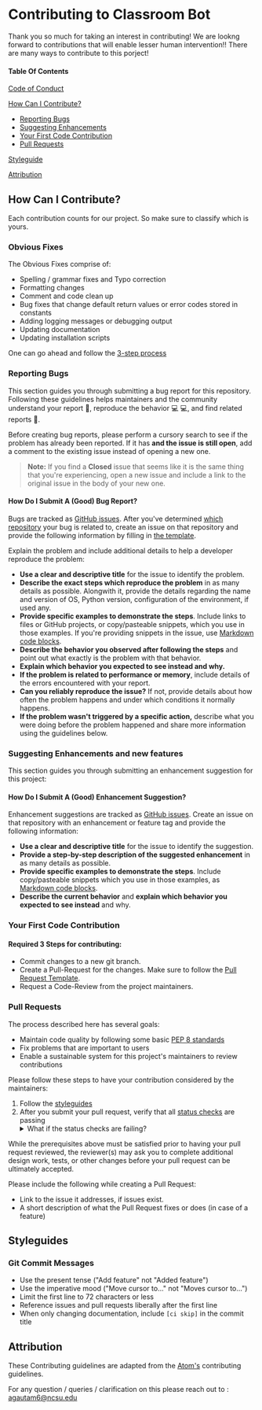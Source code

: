 

# Contributing to Classroom Bot

Thank you so much for taking an interest in contributing! We are lookng forward to contributions that will enable lesser human intervention!! There are many ways to contribute to this porject!

#### Table Of Contents
[Code of Conduct](CODE_OF_CONDUCT.md)

[How Can I Contribute?](#how-can-i-contribute)
  * [Reporting Bugs](#reporting-bugs)
  * [Suggesting Enhancements](#suggesting-enhancements)
  * [Your First Code Contribution](#your-first-code-contribution)
  * [Pull Requests](#pull-requests)

[Styleguide](#styleguide)

[Attribution](#attribution)

## How Can I Contribute?

Each contribution counts for our project. So make sure to classify which is yours.

### Obvious Fixes

The Obvious Fixes comprise of: 

* Spelling / grammar fixes and Typo correction
* Formatting changes
* Comment and code clean up
* Bug fixes that change default return values or error codes stored in constants
* Adding logging messages or debugging output
* Updating documentation
* Updating installation scripts

One can go ahead and follow the [3-step process](#required-3-steps-for-contributing)

### Reporting Bugs

This section guides you through submitting a bug report for this repository. Following these guidelines helps maintainers and the community understand your report :pencil:, reproduce the behavior :computer: :computer:, and find related reports :mag_right:.

Before creating bug reports, please perform a cursory search to see if the problem has already been reported. If it has **and the issue is still open**, add a comment to the existing issue instead of opening a new one.

> **Note:** If you find a **Closed** issue that seems like it is the same thing that you're experiencing, open a new issue and include a link to the original issue in the body of your new one.

#### How Do I Submit A (Good) Bug Report?

Bugs are tracked as [GitHub issues](https://guides.github.com/features/issues/). After you've determined [which repository](#atom-and-packages) your bug is related to, create an issue on that repository and provide the following information by filling in [the template](https://github.com/atom/.github/blob/master/.github/ISSUE_TEMPLATE/bug_report.md).

Explain the problem and include additional details to help a developer reproduce the problem:

* **Use a clear and descriptive title** for the issue to identify the problem.
* **Describe the exact steps which reproduce the problem** in as many details as possible. Alongwith it, provide the details regarding the name and version of OS, Python version, configuration of the environment, if used any.
* **Provide specific examples to demonstrate the steps**. Include links to files or GitHub projects, or copy/pasteable snippets, which you use in those examples. If you're providing snippets in the issue, use [Markdown code blocks](https://help.github.com/articles/markdown-basics/#multiple-lines).
* **Describe the behavior you observed after following the steps** and point out what exactly is the problem with that behavior.
* **Explain which behavior you expected to see instead and why.**
* **If the problem is related to performance or memory**, include details of the errors encountered with your report.
* **Can you reliably reproduce the issue?** If not, provide details about how often the problem happens and under which conditions it normally happens.
* **If the problem wasn't triggered by a specific action,** describe what you were doing before the problem happened and share more information using the guidelines below.


### Suggesting Enhancements and new features

This section guides you through submitting an enhancement suggestion for this project:


#### How Do I Submit A (Good) Enhancement Suggestion?

Enhancement suggestions are tracked as [GitHub issues](https://guides.github.com/features/issues/). Create an issue on that repository with an enhancement or feature tag and provide the following information:

* **Use a clear and descriptive title** for the issue to identify the suggestion.
* **Provide a step-by-step description of the suggested enhancement** in as many details as possible.
* **Provide specific examples to demonstrate the steps**. Include copy/pasteable snippets which you use in those examples, as [Markdown code blocks](https://help.github.com/articles/markdown-basics/#multiple-lines).
* **Describe the current behavior** and **explain which behavior you expected to see instead** and why.

### Your First Code Contribution

#### Required 3 Steps for contributing:
* Commit changes to a new git branch.
* Create a Pull-Request for the changes. Make sure to follow the [Pull Request Template](#pull-requests).
* Request a Code-Review from the project maintainers.


### Pull Requests

The process described here has several goals:

- Maintain code quality by following some basic [PEP 8 standards](https://www.python.org/dev/peps/pep-0008/)
- Fix problems that are important to users
- Enable a sustainable system for this project's maintainers to review contributions

Please follow these steps to have your contribution considered by the maintainers:

1. Follow the [styleguides](#styleguides)
2. After you submit your pull request, verify that all [status checks](https://help.github.com/articles/about-status-checks/) are passing <details><summary>What if the status checks are failing?</summary>If a status check is failing, and you believe that the failure is unrelated to your change, please leave a comment on the pull request explaining why you believe the failure is unrelated. A maintainer will re-run the status check for you. If we conclude that the failure was a false positive, then we will open an issue to track that problem with our status check suite.</details>

While the prerequisites above must be satisfied prior to having your pull request reviewed, the reviewer(s) may ask you to complete additional design work, tests, or other changes before your pull request can be ultimately accepted.

Please include the following while creating a Pull Request:

* Link to the issue it addresses, if issues exist.
* A short description of what the Pull Request fixes or does (in case of a feature)

## Styleguides

### Git Commit Messages

* Use the present tense ("Add feature" not "Added feature")
* Use the imperative mood ("Move cursor to..." not "Moves cursor to...")
* Limit the first line to 72 characters or less
* Reference issues and pull requests liberally after the first line
* When only changing documentation, include `[ci skip]` in the commit title

## Attribution

These Contributing guidelines are adapted from the [Atom's][homepage] contributing guidelines.

[homepage]: https://github.com/atom/atom/blob/master/CONTRIBUTING.md


For any question / queries / clarification on this please reach out to : agautam6@ncsu.edu
